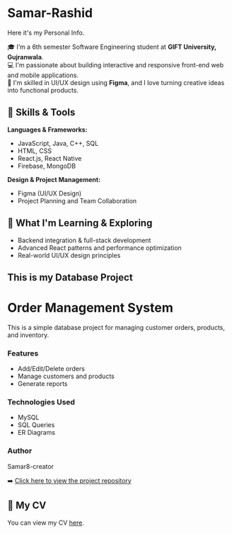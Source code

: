 # Samar-Rashid
Here it's my Personal Info.


🎓 I’m a 6th semester Software Engineering student at **GIFT University, Gujranwala**.  
💻 I'm passionate about building interactive and responsive front-end web and mobile applications.  
🎨 I'm skilled in UI/UX design using **Figma**, and I love turning creative ideas into functional products.

## 🚀 Skills & Tools

**Languages & Frameworks:**  
- JavaScript, Java, C++, SQL  
- HTML, CSS  
- React.js, React Native  
- Firebase, MongoDB  

**Design & Project Management:**  
- Figma (UI/UX Design)  
- Project Planning and Team Collaboration

## 🧠 What I'm Learning & Exploring
- Backend integration & full-stack development
- Advanced React patterns and performance optimization
- Real-world UI/UX design principles
## This is my Database Project
# Order Management System

This is a simple database project for managing customer orders, products, and inventory.

### Features
- Add/Edit/Delete orders
- Manage customers and products
- Generate reports

### Technologies Used
- MySQL
- SQL Queries
- ER Diagrams

### Author
Samar8-creator

➡️ [Click here to view the project repository](https://github.com/Samar8-creator/orderManagementSystem)

## 📄 My CV

You can view my CV [here](https://Samar8-creator.github.io/Samar-Rashid/samar.html).


